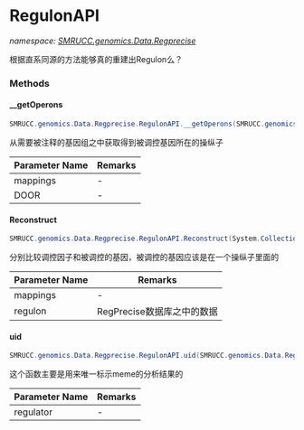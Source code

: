 ﻿# RegulonAPI
_namespace: [SMRUCC.genomics.Data.Regprecise](./index.md)_

根据直系同源的方法能够真的重建出Regulon么？



### Methods

#### __getOperons
```csharp
SMRUCC.genomics.Data.Regprecise.RegulonAPI.__getOperons(SMRUCC.genomics.Data.Regprecise.RegulatedGene[],SMRUCC.genomics.Assembly.DOOR.DOOR)
```
从需要被注释的基因组之中获取得到被调控基因所在的操纵子

|Parameter Name|Remarks|
|--------------|-------|
|mappings|-|
|DOOR|-|


#### Reconstruct
```csharp
SMRUCC.genomics.Data.Regprecise.RegulonAPI.Reconstruct(System.Collections.Generic.Dictionary{System.String,SMRUCC.genomics.Interops.NCBI.Extensions.LocalBLAST.Application.BBH.BiDirectionalBesthit[]},SMRUCC.genomics.Data.Regprecise.Regulator,SMRUCC.genomics.Assembly.DOOR.DOOR)
```
分别比较调控因子和被调控的基因，被调控的基因应该是在一个操纵子里面的

|Parameter Name|Remarks|
|--------------|-------|
|mappings|-|
|regulon|RegPrecise数据库之中的数据|


#### uid
```csharp
SMRUCC.genomics.Data.Regprecise.RegulonAPI.uid(SMRUCC.genomics.Data.Regprecise.Regulator)
```
这个函数主要是用来唯一标示meme的分析结果的

|Parameter Name|Remarks|
|--------------|-------|
|regulator|-|



